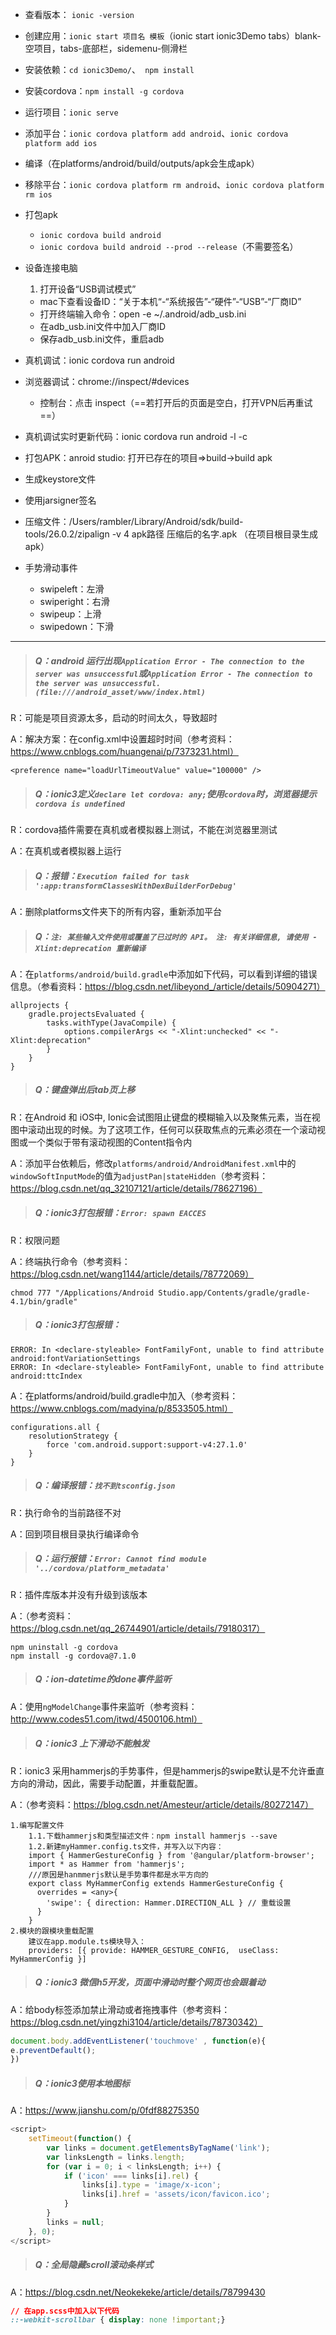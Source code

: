- 查看版本： `ionic -version`

- 创建应用：`ionic start 项目名 模板`（ionic start ionic3Demo tabs）blank-空项目，tabs-底部栏，sidemenu-侧滑栏

- 安装依赖：`cd ionic3Demo/`、` npm install`

- 安装cordova：`npm install -g cordova`

- 运行项目：`ionic serve`

- 添加平台：`ionic cordova platform add android`、`ionic cordova platform add ios`

- 编译（在platforms/android/build/outputs/apk会生成apk）

- 移除平台：`ionic cordova platform rm android`、`ionic cordova platform rm ios`

- 打包apk
  - `ionic cordova build android`
  - `ionic cordova build android --prod --release`（不需要签名）

- 设备连接电脑
  1. 打开设备“USB调试模式”
  - mac下查看设备ID：“关于本机“-“系统报告”-“硬件”-“USB”-“厂商ID”
  - 打开终端输入命令：open -e ~/.android/adb_usb.ini
  - 在adb_usb.ini文件中加入厂商ID
  - 保存adb_usb.ini文件，重启adb

- 真机调试：ionic cordova run android

- 浏览器调试：<a>chrome://inspect/#devices</a>

  - 控制台：点击 inspect（==若打开后的页面是空白，打开VPN后再重试==）

- 真机调试实时更新代码：ionic cordova run android -l -c 

- 打包APK：anroid studio: 打开已存在的项目=>build->build apk

- 生成keystore文件

- 使用jarsigner签名

- 压缩文件：/Users/rambler/Library/Android/sdk/build-tools/26.0.2/zipalign -v 4 apk路径 压缩后的名字.apk （在项目根目录生成apk）

- 手势滑动事件

  - swipeleft：左滑
  - swiperight：右滑
  - swipeup：上滑
  - swipedown：下滑

---

> ##### Q：android 运行出现```Application Error - The connection to the server was unsuccessful```或```Application Error - The connection to the server was unsuccessful. (file:///android_asset/www/index.html)```

R：可能是项目资源太多，启动的时间太久，导致超时

A：解决方案：在config.xml中设置超时时间（参考资料：https://www.cnblogs.com/huangenai/p/7373231.html）

```
<preference name="loadUrlTimeoutValue" value="100000" />
```

> ##### Q：ionic3定义```declare let cordova: any;```使用```cordova```时，浏览器提示```cordova is undefined```

R：cordova插件需要在真机或者模拟器上测试，不能在浏览器里测试

A：在真机或者模拟器上运行

> ##### Q：报错：`Execution failed for task ':app:transformClassesWithDexBuilderForDebug'`

A：删除platforms文件夹下的所有内容，重新添加平台

> ##### Q：`注: 某些输入文件使用或覆盖了已过时的 API。 注: 有关详细信息, 请使用 -Xlint:deprecation 重新编译`

A：在```platforms/android/build.gradle```中添加如下代码，可以看到详细的错误信息。（参看资料：https://blog.csdn.net/libeyond_/article/details/50904271）

```
allprojects {
    gradle.projectsEvaluated {
        tasks.withType(JavaCompile) {
            options.compilerArgs << "-Xlint:unchecked" << "-Xlint:deprecation"
        }
    }
}
```

> ##### Q：键盘弹出后tab页上移

R：在Android 和 iOS中, Ionic会试图阻止键盘的模糊输入以及聚焦元素，当在视图中滚动出现的时候。为了这项工作，任何可以获取焦点的元素必须在一个滚动视图或一个类似于带有滚动视图的Content指令内

A：添加平台依赖后，修改```platforms/android/AndroidManifest.xml```中的```windowSoftInputMode```的值为`adjustPan|stateHidden`（参考资料：https://blog.csdn.net/qq_32107121/article/details/78627196）

> ##### Q：ionic3打包报错：```Error: spawn EACCES```

R：权限问题

A：终端执行命令（参考资料：https://blog.csdn.net/wang1144/article/details/78772069）

```
chmod 777 "/Applications/Android Studio.app/Contents/gradle/gradle-4.1/bin/gradle"
```

> ##### Q：ionic3打包报错：

```
ERROR: In <declare-styleable> FontFamilyFont, unable to find attribute android:fontVariationSettings
ERROR: In <declare-styleable> FontFamilyFont, unable to find attribute android:ttcIndex
```

A：在platforms/android/build.gradle中加入（参考资料：https://www.cnblogs.com/madyina/p/8533505.html）

```
configurations.all {
    resolutionStrategy {
        force 'com.android.support:support-v4:27.1.0'
    }
}
```

> ##### Q：编译报错：```找不到tsconfig.json```

R：执行命令的当前路径不对

A：回到项目根目录执行编译命令

> ##### Q：运行报错：```Error: Cannot find module '../cordova/platform_metadata'```

R：插件库版本并没有升级到该版本

A：（参考资料：https://blog.csdn.net/qq_26744901/article/details/79180317）

```
npm uninstall -g cordova
npm install -g cordova@7.1.0
```

> ##### Q：ion-datetime的done事件监听

A：使用```ngModelChange```事件来监听（参考资料：http://www.codes51.com/itwd/4500106.html）

> ##### Q：ionic3 上下滑动不能触发

R：ionic3 采用hammerjs的手势事件，但是hammerjs的swipe默认是不允许垂直方向的滑动，因此，需要手动配置，并重载配置。

A：（参考资料：https://blog.csdn.net/Amesteur/article/details/80272147）

```
1.编写配置文件
    1.1.下载hammerjs和类型描述文件：npm install hammerjs --save
    1.2.新建myHammer.config.ts文件，并写入以下内容：
    import { HammerGestureConfig } from '@angular/platform-browser';
    import * as Hammer from 'hammerjs';
    ///原因是hanmmerjs默认是手势事件都是水平方向的
    export class MyHammerConfig extends HammerGestureConfig {
      overrides = <any>{
        'swipe': { direction: Hammer.DIRECTION_ALL } // 重载设置
      }
    }
2.模块的跟模块重载配置
    建议在app.module.ts模块导入：
    providers: [{ provide: HAMMER_GESTURE_CONFIG,  useClass: MyHammerConfig }]
```

> ##### Q：ionic3 微信h5开发，页面中滑动时整个网页也会跟着动

A：给body标签添加禁止滑动或者拖拽事件（参考资料：https://blog.csdn.net/yingzhi3104/article/details/78730342）

```javascript
document.body.addEventListener('touchmove' , function(e){
e.preventDefault();
})
```

> ##### Q：ionic3使用本地图标

A：https://www.jianshu.com/p/0fdf88275350

```javascript
<script>
    setTimeout(function() {
        var links = document.getElementsByTagName('link');
        var linksLength = links.length;
        for (var i = 0; i < linksLength; i++) {
            if ('icon' === links[i].rel) {
                links[i].type = 'image/x-icon';
                links[i].href = 'assets/icon/favicon.ico';
            }
        }
        links = null;
    }, 0);
</script>
```

> ##### Q：全局隐藏scroll滚动条样式

A：https://blog.csdn.net/Neokekeke/article/details/78799430

```css
// 在app.scss中加入以下代码
::-webkit-scrollbar { display: none !important;}
```

